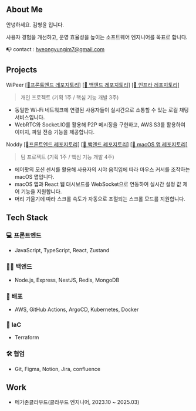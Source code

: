 ## About Me
안녕하세요. 김형윤 입니다.

사용자 경험을 개선하고, 운영 효율성을 높이는 소프트웨어 엔지니어를 목표로 합니다.

📭 contact : hyeongyungim7@gmail.com

## Projects

WiPeer [[🔗프론트엔드 레포지토리]](https://github.com/WiPeerhub/WiPeer-FE) [[🔗 백엔드 레포지토리]](https://github.com/WiPeerhub/WiPeer-BE) [[🔗 인프라 레포지토리]](https://github.com/WiPeerhub/WiPeer-Infra)

> 개인 프로젝트 (기획 1주 / 핵심 기능 개발 3주)
- 동일한 Wi-Fi 네트워크에 연결된 사용자들이 실시간으로 소통할 수 있는 로컬 채팅 서비스입니다.
- WebRTC와 Socket.IO를 활용해 P2P 메시징을 구현하고, AWS S3를 활용하여 이미지, 파일 전송 기능을 제공합니다.

Noddy [[🔗프론트엔드 레포지토리]](https://github.com/Noddyhub/Noddy-FE) [[🔗 백엔드 레포지토리]](https://github.com/Noddyhub/Noddy-BE) [[🔗 macOS 앱 레포지토리]](https://github.com/Noddyhub/Noddy-App)

> 팀 프로젝트 (기획 1주 / 핵심 기능 개발 4주)
- 에어팟의 모션 센서를 활용해 사용자의 시야 움직임에 따라 마우스 커서를 조작하는 macOS 앱입니다.
- macOS 앱과 React 웹 대시보드를 WebSocket으로 연동하여 실시간 설정 값 제어 기능을 지원합니다.
- 머리 기울기에 따라 스크롤 속도가 자동으로 조절되는 스크롤 모드를 지원합니다.

## Tech Stack
### 💻 프론트엔드
* JavaScript, TypeScript, React, Zustand

### 🧑‍💻 백엔드
* Node.js, Express, NestJS, Redis, MongoDB

### 🚀 배포
* AWS, GitHub Actions, ArgoCD, Kubernetes, Docker

### 🔭 IaC
* Terraform

### 🛠 협업
* Git, Figma, Notion, Jira, confluence

## Work
* 메가존클라우드(클라우드 엔지니어, 2023.10 ~ 2025.03)
